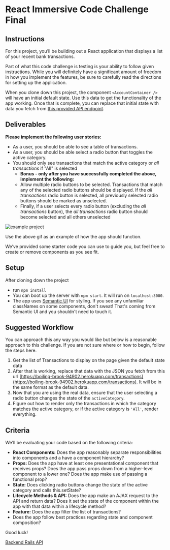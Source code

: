 # React Immersive Code Challenge Final

## Instructions

For this project, you’ll be building out a React application that displays a list of your recent bank transactions.

Part of what this code challenge is testing is your ability to follow given instructions. While you will definitely have a significant amount of freedom in how you implement the features, be sure to carefully read the directions for setting up the application.

When you clone down this project, the component `<AccountContainer />` will have an initial default state.  Use this data to get the functionality of the app working.  Once that is complete, you can replace that initial state with data you fetch from [this provided API endpoint](https://boiling-brook-94902.herokuapp.com/transactions).


## Deliverables

**Please implement the following user stories:**
- As a user, you should be able to see a table of transactions.
- As a user, you should be able select a radio button that toggles the active category.
- You should only see transactions that match the active category or *all transactions* if "All" is selected
  - **Bonus - only after you have successfully completed the above, implement the following:**
  - Allow multiple radio buttons to be selected. Transactions that match any of the selected radio buttons should be displayed. If the *all transactions* radio button is selected, all previously selected radio buttons should be marked as unselected.
  - Finally, if a user selects every radio button (excluding the *all transactions* button), the *all transactions* radio button should become selected and all others unselected

![example project](https://s3-us-west-2.amazonaws.com/curriculum-content/immersive_assessments/react-final-challenge.gif)

Use the above gif as an example of how the app should function.

We’ve provided some starter code you can use to guide you, but feel free to create or remove components as you see fit.

## Setup
After cloning down the project
- run `npm install`
- You can boot up the server with `npm start`. It will run on `localhost:3000`.
- The app uses [Semantic UI](https://semantic-ui.com/) for styling. If you see any unfamiliar classNames on some components, don't sweat! That's coming from Semantic UI and you shouldn't need to touch it.

## Suggested Workflow

You can approach this any way you would like but below is a reasonable approach to this challenge. If you are not sure where or how to begin, follow the steps here.

1) Get the list of Transactions to display on the page given the default state data
2) After that is working, replace that data with the JSON you fetch from this url [https://boiling-brook-94902.herokuapp.com/transactions](https://boiling-brook-94902.herokuapp.com/transactions). It will be in the same format as the  default data.
3) Now that you are using the real data, ensure that the user selecting a radio button changes the state of the `activeCategory`.
4) Figure out how to render only the transactions in which the category matches the active category, or if the active category is `'All'`, render everything.

## Criteria

We’ll be evaluating your code based on the following criteria:
- **React Components:** Does the app reasonably separate responsibilities into components and a have a component hierarchy?
- **Props:** Does the app have at least one presentational component that receives props? Does the app pass props down from a higher-level component to a lower one? Does the app make use of passing a functional prop?
- **State:** Does clicking radio buttons change the state of the active category and calls this.setState?
- **Lifecycle Methods & API:** Does the app make an AJAX request to the API and return data? Does it set the state of the component within the app with that data within a lifecycle method?
- **Feature:** Does the app filter the list of transactions?
- Does the app follow best practices regarding state and component composition?


Good luck!

[Backend Rails API](https://github.com/learn-co-curriculum/immersive-assessment-react-backend)
